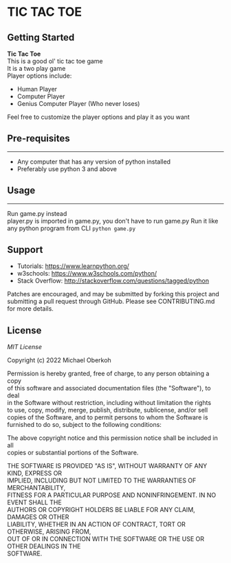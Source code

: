 # TIC TAC TOE

## Getting Started
**Tic Tac Toe**  
This is a good ol' tic tac toe game  
It is a two play game  
Player options include:  
- Human Player
- Computer Player
- Genius Computer Player (Who never loses)  

Feel free to customize the player options and play it as you want  

## Pre-requisites
--------------

- Any computer that has any version of python installed
- Preferably use python 3 and above

## Usage
---------------

Run game.py instead  
player.py is imported in game.py, you don't have to run game.py
Run it like any python program from CLI
`python game.py`

## Support

- Tutorials: https://www.learnpython.org/
- w3schools: https://www.w3schools.com/python/
- Stack Overflow: http://stackoverflow.com/questions/tagged/python

Patches are encouraged, and may be submitted by forking this project and
submitting a pull request through GitHub. Please see CONTRIBUTING.md for more details.

## License

*MIT License*

Copyright (c) 2022 Michael Oberkoh

Permission is hereby granted, free of charge, to any person obtaining a copy  
of this software and associated documentation files (the "Software"), to deal  
in the Software without restriction, including without limitation the rights  
to use, copy, modify, merge, publish, distribute, sublicense, and/or sell  
copies of the Software, and to permit persons to whom the Software is  
furnished to do so, subject to the following conditions:  

The above copyright notice and this permission notice shall be included in all  
copies or substantial portions of the Software.  

THE SOFTWARE IS PROVIDED "AS IS", WITHOUT WARRANTY OF ANY KIND, EXPRESS OR  
IMPLIED, INCLUDING BUT NOT LIMITED TO THE WARRANTIES OF MERCHANTABILITY,  
FITNESS FOR A PARTICULAR PURPOSE AND NONINFRINGEMENT. IN NO EVENT SHALL THE  
AUTHORS OR COPYRIGHT HOLDERS BE LIABLE FOR ANY CLAIM, DAMAGES OR OTHER  
LIABILITY, WHETHER IN AN ACTION OF CONTRACT, TORT OR OTHERWISE, ARISING FROM,  
OUT OF OR IN CONNECTION WITH THE SOFTWARE OR THE USE OR OTHER DEALINGS IN THE  
SOFTWARE.

